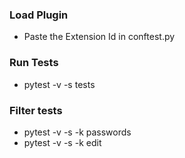 ### Load Plugin

- Paste the Extension Id in conftest.py

### Run Tests

- pytest -v -s tests

### Filter tests

- pytest -v -s -k passwords
- pytest -v -s -k edit